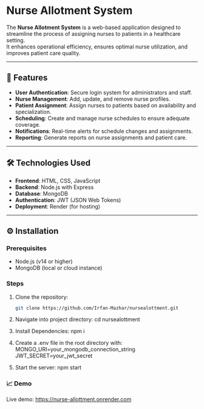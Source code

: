 
# Nurse Allotment System

The **Nurse Allotment System** is a web-based application designed to streamline the process of assigning nurses to patients in a healthcare setting.  
It enhances operational efficiency, ensures optimal nurse utilization, and improves patient care quality.

---

## 🚀 Features

- **User Authentication**: Secure login system for administrators and staff.
- **Nurse Management**: Add, update, and remove nurse profiles.
- **Patient Assignment**: Assign nurses to patients based on availability and specialization.
- **Scheduling**: Create and manage nurse schedules to ensure adequate coverage.
- **Notifications**: Real-time alerts for schedule changes and assignments.
- **Reporting**: Generate reports on nurse assignments and patient care.

---

## 🛠️ Technologies Used

- **Frontend**: HTML, CSS, JavaScript
- **Backend**: Node.js with Express
- **Database**: MongoDB
- **Authentication**: JWT (JSON Web Tokens)
- **Deployment**: Render (for hosting)

---

## ⚙️ Installation

### Prerequisites

- Node.js (v14 or higher)
- MongoDB (local or cloud instance)

### Steps

1. Clone the repository:
   ```bash
   git clone https://github.com/Irfan-Mazhar/nursealottment.git
2. Navigate into project directory:
   cd nursealottment

3. Install Dependencies:
   npm i

4. Create a .env file in the root directory with:
   MONGO_URI=your_mongodb_connection_string
   JWT_SECRET=your_jwt_secret
   
5. Start the server:
   npm start

### 📈 Demo
Live demo: https://nurse-allottment.onrender.com
